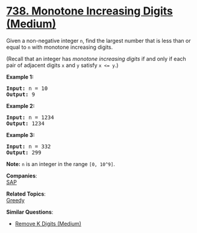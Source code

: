 # [738. Monotone Increasing Digits (Medium)](https://leetcode.com/problems/monotone-increasing-digits/)

<p>Given a non-negative integer <code>n</code>, find the largest number that is less than or equal to <code>n</code> with monotone increasing digits.</p>

<p>(Recall that an integer has <i>monotone increasing digits</i> if and only if each pair of adjacent digits <code>x</code> and <code>y</code> satisfy <code>x &lt;= y</code>.)</p>

<p><b>Example 1:</b></p>

<pre><b>Input:</b> n = 10
<b>Output:</b> 9
</pre>

<p><b>Example 2:</b></p>

<pre><b>Input:</b> n = 1234
<b>Output:</b> 1234
</pre>

<p><b>Example 3:</b></p>

<pre><b>Input:</b> n = 332
<b>Output:</b> 299
</pre>

<p><b>Note:</b> <code>n</code> is an integer in the range <code>[0, 10^9]</code>.</p>

**Companies**:  
[SAP](https://leetcode.com/company/sap)

**Related Topics**:  
[Greedy](https://leetcode.com/tag/greedy/)

**Similar Questions**:

- [Remove K Digits (Medium)](https://leetcode.com/problems/remove-k-digits/)

